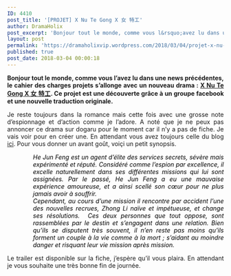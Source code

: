 ```yaml
---
ID: 4410
post_title: '[PROJET] X Nu Te Gong X 女 特工'
author: DramaHolix
post_excerpt: 'Bonjour tout le monde, comme vous l&rsquo;avez lu dans une news pr&eacute;c&eacute;dentes, le cahier des charges projets s&rsquo;allonge avec un nouveau drama : X Nu Te Gong X &#22899; &#29305;&#24037;. Ce projet est une d&eacute;couverte gr&acirc;ce &agrave; un groupe facebook et une nouvelle traduction originale.&nbsp; Je reste toujours dans la romance mais cette fois avec&hellip; <a href="https://dramaholixvip.wordpress.com/2018/03/04/projet-x-nu-te-gong-x-%E5%A5%B3-%E7%89%B9%E5%B7%A5/">Lire la suite <span>[PROJET] X Nu Te Gong X &#22899;&nbsp;&#29305;&#24037;</span></a>'
layout: post
permalink: 'https://dramaholixvip.wordpress.com/2018/03/04/projet-x-nu-te-gong-x-%E5%A5%B3-%E7%89%B9%E5%B7%A5/'
published: true
post_date: 2018-03-04 00:00:18
---
```

<p style="text-align:justify;"><strong><img data-attachment-id="3465" data-permalink="https://dramaholixvip.wordpress.com/2018/03/04/projet-x-nu-te-gong-x-%e5%a5%b3-%e7%89%b9%e5%b7%a5/img390726222/" data-orig-file="https://dramaholixvip.files.wordpress.com/2018/03/img390726222.jpg?w=1086" data-orig-size="500,333" data-comments-opened="1" data-image-meta="{&quot;aperture&quot;:&quot;2.8&quot;,&quot;credit&quot;:&quot;&quot;,&quot;camera&quot;:&quot;Canon EOS-1Ds Mark II&quot;,&quot;caption&quot;:&quot;&quot;,&quot;created_timestamp&quot;:&quot;1335983703&quot;,&quot;copyright&quot;:&quot;&quot;,&quot;focal_length&quot;:&quot;200&quot;,&quot;iso&quot;:&quot;100&quot;,&quot;shutter_speed&quot;:&quot;0.076923076923077&quot;,&quot;title&quot;:&quot;&quot;,&quot;orientation&quot;:&quot;1&quot;}" data-image-title="Img390726222" data-image-description="" data-medium-file="https://dramaholixvip.files.wordpress.com/2018/03/img390726222.jpg?w=1086?w=300" data-large-file="https://dramaholixvip.files.wordpress.com/2018/03/img390726222.jpg?w=1086?w=500" class="aligncenter size-full wp-image-3465" src="https://united-subs.dearclouds.com/wp-content/uploads/2018/05/136e74d2f28e8fd8c6b11b7115f396d6-1.jpg" alt="" srcset="https://dramaholixvip.files.wordpress.com/2018/03/img390726222.jpg 500w, https://dramaholixvip.files.wordpress.com/2018/03/img390726222.jpg?w=150 150w, https://dramaholixvip.files.wordpress.com/2018/03/img390726222.jpg?w=300 300w" sizes="(max-width: 500px) 100vw, 500px"   />Bonjour tout le monde, comme vous l&rsquo;avez lu dans une news précédentes, le cahier des charges projets s&rsquo;allonge avec un nouveau drama : <a href="https://dramaholixvip.wordpress.com/x-nu-te-gong-x-%E5%A5%B3-%E7%89%B9%E5%B7%A5/">X Nu Te Gong X 女 特工</a>. Ce projet est une découverte grâce à un groupe facebook et une nouvelle traduction originale. </strong></p>
<p style="text-align:justify;">Je reste toujours dans la romance mais cette fois avec une grosse note d&rsquo;espionnage et d&rsquo;action comme je l&rsquo;adore. A noté que je ne peux pas annoncer ce drama sur dogaru pour le moment car il n&rsquo;y a pas de fiche. Je vais voir pour en créer une. En attendant vous avez toujours celle du blog <a href="https://dramaholixvip.wordpress.com/x-nu-te-gong-x-%E5%A5%B3-%E7%89%B9%E5%B7%A5/">ici</a>. Pour vous donner un avant goût, voiçi un petit synopsis.</p>
<p style="text-align:justify;padding-left:60px;"><em><span style="color:#000000;">He Jun Feng est un agent d’élite des services secrets, sévère mais expérimenté et réputé. Considéré comme l’espion par excellence, il excelle naturellement dans ses différentes missions qui lui sont assignées. <span id="ezoic-pub-ad-placeholder-142" class="ezoic-adpicker-ad"></span>Par le passé, He Jun Feng a eu une mauvaise expérience amoureuse, et a ainsi scellé son cœur pour ne plus jamais avoir à souffrir.<br />
Cependant, au cours d’une mission il rencontre par accident l’une des nouvelles recrues, Zhong Li naïve et impétueuse, et change ses résolutions.  Ces deux personnes que tout oppose, sont rassemblées par le destin et s’engagent dans une relation. Bien qu’ils se disputent très souvent, il n’en reste pas moins qu’ils forment un couple à la vie comme à la mort ; s’aidant au moindre danger et risquant leur vie mission après mission.</span></em></p>
<p style="text-align:justify;">Le trailer est disponible sur la fiche, j&rsquo;espère qu&rsquo;il vous plaira. En attendant je vous souhaite une très bonne fin de journée.</p>